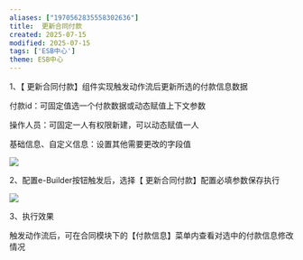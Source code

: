 ```yaml
---
aliases: ["1970562835558302636"]
title:  更新合同付款
created: 2025-07-15
modified: 2025-07-15
tags: ['ESB中心']
theme: ESB中心
---
```


1、【 更新合同付款】组件实现触发动作流后更新所选的付款信息数据

付款id：可固定值选一个付款数据或动态赋值上下文参数

操作人员：可固定一人有权限新建，可以动态赋值一人

基础信息、自定义信息：设置其他需要更改的字段值

![](b649901662749f1f5220894b2d3f4705.jpg)

2、配置e-Builder按钮触发后，选择【 更新合同付款】配置必填参数保存执行

![](346a2ae899558ba3dd57dee22f938d49.jpg)

3、执行效果

触发动作流后，可在合同模块下的【付款信息】菜单内查看对选中的付款信息修改情况